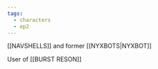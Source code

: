 ```yaml
---
tags:
  - characters
  - ep2
---
```


[[NAVSHELLS]] and former [[NYXBOTS|NYXBOT]]

User of [[BURST RESON]]